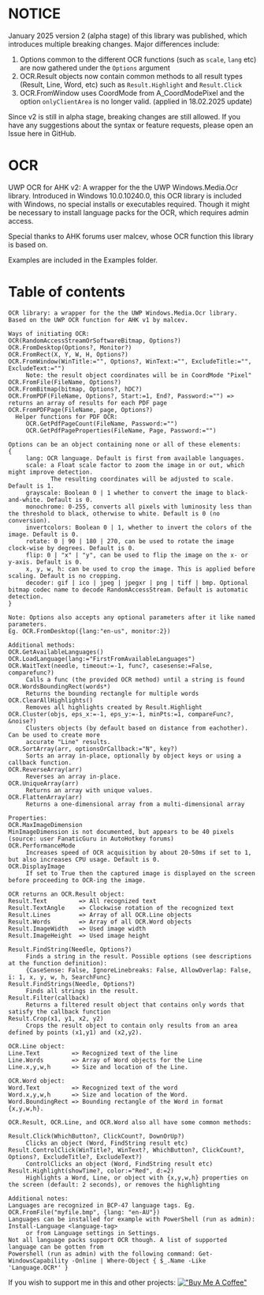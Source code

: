 # NOTICE
January 2025 version 2 (alpha stage) of this library was published, which introduces multiple breaking changes. Major differences include:
1. Options common to the different OCR functions (such as `scale`, `lang` etc) are now gathered under the `Options` argument
2. OCR.Result objects now contain common methods to all result types (Result, Line, Word, etc) such as `Result.Highlight` and `Result.Click`
3. OCR.FromWindow uses CoordMode from A_CoordModePixel and the option `onlyClientArea` is no longer valid. (applied in 18.02.2025 update)

Since v2 is still in alpha stage, breaking changes are still allowed. If you have any suggestions about the syntax or feature requests, please open an Issue here in GitHub.

# OCR
UWP OCR for AHK v2:
A wrapper for the the UWP Windows.Media.Ocr library. 
Introduced in Windows 10.0.10240.0, this OCR library is included with Windows, no special installs or executables required. Though it might be necessary to install language packs for the OCR, which requires admin access.

Special thanks to AHK forums user malcev, whose OCR function this library is based on.

Examples are included in the Examples folder.

# Table of contents
```
OCR library: a wrapper for the the UWP Windows.Media.Ocr library.
Based on the UWP OCR function for AHK v1 by malcev.

Ways of initiating OCR:
OCR(RandomAccessStreamOrSoftwareBitmap, Options?)
OCR.FromDesktop(Options?, Monitor?)
OCR.FromRect(X, Y, W, H, Options?)
OCR.FromWindow(WinTitle:="", Options?, WinText:="", ExcludeTitle:="", ExcludeText:="")
     Note: the result object coordinates will be in CoordMode "Pixel"
OCR.FromFile(FileName, Options?)
OCR.FromBitmap(bitmap, Options?, hDC?)
OCR.FromPDF(FileName, Options?, Start:=1, End?, Password:="") => returns an array of results for each PDF page
OCR.FromPDFPage(FileName, page, Options?)
  Helper functions for PDF OCR:
     OCR.GetPdfPageCount(FileName, Password:="")
     OCR.GetPdfPageProperties(FileName, Page, Password:="")

Options can be an object containing none or all of these elements:
{
     lang: OCR language. Default is first from available languages.
     scale: a Float scale factor to zoom the image in or out, which might improve detection. 
            The resulting coordinates will be adjusted to scale. Default is 1.
     grayscale: Boolean 0 | 1 whether to convert the image to black-and-white. Default is 0.
     monochrome: 0-255, converts all pixels with luminosity less than the threshold to black, otherwise to white. Default is 0 (no conversion).
     invertcolors: Boolean 0 | 1, whether to invert the colors of the image. Default is 0.
     rotate: 0 | 90 | 180 | 270, can be used to rotate the image clock-wise by degrees. Default is 0.
     flip: 0 | "x" | "y", can be used to flip the image on the x- or y-axis. Default is 0.
     x, y, w, h: can be used to crop the image. This is applied before scaling. Default is no cropping.
     decoder: gif | ico | jpeg | jpegxr | png | tiff | bmp. Optional bitmap codec name to decode RandomAccessStream. Default is automatic detection. 
}

Note: Options also accepts any optional parameters after it like named parameters.
Eg. OCR.FromDesktop({lang:"en-us", monitor:2})

Additional methods:
OCR.GetAvailableLanguages()
OCR.LoadLanguage(lang:="FirstFromAvailableLanguages")
OCR.WaitText(needle, timeout:=-1, func?, casesense:=False, comparefunc?)
     Calls a func (the provided OCR method) until a string is found
OCR.WordsBoundingRect(words*)
     Returns the bounding rectangle for multiple words
OCR.ClearAllHighlights()
     Removes all highlights created by Result.Highlight
OCR.Cluster(objs, eps_x:=-1, eps_y:=-1, minPts:=1, compareFunc?, &noise?)
     Clusters objects (by default based on distance from eachother). Can be used to create more
     accurate "Line" results.
OCR.SortArray(arr, optionsOrCallback:="N", key?)
     Sorts an array in-place, optionally by object keys or using a callback function.
OCR.ReverseArray(arr)
     Reverses an array in-place.
OCR.UniqueArray(arr)
     Returns an array with unique values.
OCR.FlattenArray(arr)
     Returns a one-dimensional array from a multi-dimensional array

Properties:
OCR.MaxImageDimension
MinImageDimension is not documented, but appears to be 40 pixels (source: user FanaticGuru in AutoHotkey forums)
OCR.PerformanceMode
     Increases speed of OCR acquisition by about 20-50ms if set to 1, but also increases CPU usage. Default is 0.
OCR.DisplayImage
     If set to True then the captured image is displayed on the screen before proceeding to OCR-ing the image.

OCR returns an OCR.Result object:
Result.Text         => All recognized text
Result.TextAngle    => Clockwise rotation of the recognized text 
Result.Lines        => Array of all OCR.Line objects
Result.Words        => Array of all OCR.Word objects
Result.ImageWidth   => Used image width
Result.ImageHeight  => Used image height

Result.FindString(Needle, Options?)
     Finds a string in the result. Possible options (see descriptions at the function definition):
     {CaseSense: False, IgnoreLinebreaks: False, AllowOverlap: False, i: 1, x, y, w, h, SearchFunc}
Result.FindStrings(Needle, Options?)
     Finds all strings in the result. 
Result.Filter(callback)
     Returns a filtered result object that contains only words that satisfy the callback function
Result.Crop(x1, y1, x2, y2)
     Crops the result object to contain only results from an area defined by points (x1,y1) and (x2,y2). 

OCR.Line object:
Line.Text         => Recognized text of the line
Line.Words        => Array of Word objects for the Line
Line.x,y,w,h      => Size and location of the Line. 

OCR.Word object:
Word.Text         => Recognized text of the word
Word.x,y,w,h      => Size and location of the Word. 
Word.BoundingRect => Bounding rectangle of the Word in format {x,y,w,h}. 

OCR.Result, OCR.Line, and OCR.Word also all have some common methods:

Result.Click(WhichButton?, ClickCount?, DownOrUp?)
     Clicks an object (Word, FindString result etc)
Result.ControlClick(WinTitle?, WinText?, WhichButton?, ClickCount?, Options?, ExcludeTitle?, ExcludeText?)
     ControlClicks an object (Word, FindString result etc)
Result.Highlight(showTime?, color:="Red", d:=2)
     Highlights a Word, Line, or object with {x,y,w,h} properties on the screen (default: 2 seconds), or removes the highlighting

Additional notes:
Languages are recognized in BCP-47 language tags. Eg. OCR.FromFile("myfile.bmp", {lang: "en-AU"})
Languages can be installed for example with PowerShell (run as admin): Install-Language <language-tag>
     or from Language settings in Settings.
Not all language packs support OCR though. A list of supported language can be gotten from 
Powershell (run as admin) with the following command: Get-WindowsCapability -Online | Where-Object { $_.Name -Like 'Language.OCR*' } 
```

If you wish to support me in this and other projects:
[!["Buy Me A Coffee"](https://www.buymeacoffee.com/assets/img/custom_images/orange_img.png)](https://www.buymeacoffee.com/descolada)